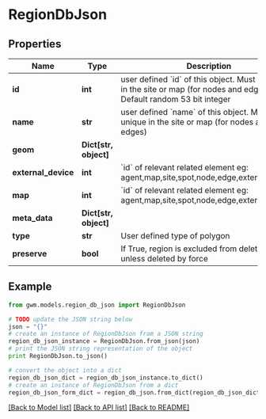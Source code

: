 # RegionDbJson


## Properties
Name | Type | Description | Notes
------------ | ------------- | ------------- | -------------
**id** | **int** | user defined &#x60;id&#x60; of this object. Must be unique in the site or map (for nodes and edges); Default random 53 bit integer | [optional] 
**name** | **str** | user defined &#x60;name&#x60; of this object. Must be unique in the site or map (for nodes and edges) | [optional] 
**geom** | **Dict[str, object]** |  | [readonly] 
**external_device** | **int** | &#x60;id&#x60; of relevant related element eg: agent,map,site,spot,node,edge,external_device | [optional] 
**map** | **int** | &#x60;id&#x60; of relevant related element eg: agent,map,site,spot,node,edge,external_device | 
**meta_data** | **Dict[str, object]** |  | [optional] 
**type** | **str** | User defined type of polygon | [optional] 
**preserve** | **bool** | If True, region is excluded from deletion, unless deleted by force | [optional] 

## Example

```python
from gwm.models.region_db_json import RegionDbJson

# TODO update the JSON string below
json = "{}"
# create an instance of RegionDbJson from a JSON string
region_db_json_instance = RegionDbJson.from_json(json)
# print the JSON string representation of the object
print RegionDbJson.to_json()

# convert the object into a dict
region_db_json_dict = region_db_json_instance.to_dict()
# create an instance of RegionDbJson from a dict
region_db_json_form_dict = region_db_json.from_dict(region_db_json_dict)
```
[[Back to Model list]](../README.md#documentation-for-models) [[Back to API list]](../README.md#documentation-for-api-endpoints) [[Back to README]](../README.md)


